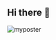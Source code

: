 



## Hi there 👋
![myposter](https://github.com/user-attachments/assets/6b2ecf2b-9263-48ca-be38-5d914d597a40)

<!--
**precious123-gifted/precious123-gifted** is a ✨ _special_ ✨ repository because its `README.md` (this file) appears on your GitHub profile.

Here are some ideas to get you started:

- 🔭 I’m currently working on ...
- 🌱 I’m currently learning ...
- 👯 I’m looking to collaborate on ...
- 🤔 I’m looking for help with ...
- 💬 Ask me about ...
- 📫 How to reach me: ...
- 😄 Pronouns: ...
- ⚡ Fun fact: ...
-->
